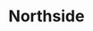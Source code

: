 ---
title: "Northside"
summary: "Band from Moston, Greater Manchester, UK. Active from 1989 until 1996. Members: , , , Part of the \"Madchester\" movement, signed to . Their debut single \"Shall We Take A Trip\" was produced by . Due to the opening - 'L-S-D' - the song was banned by the BBC and yet got into the Top 50 charts. The second single \"My Rising Star\" and third single \"Take Five\" even climbed into the Top 40. The only ever album was released in June 1991: \"Chicken Rhythms\". Early 1992 did see them record demos for what would of been the 2nd album....but Factory records collapsed..leaving the excellent demos unheard. Band soon split after... 2006 saw a reunion tour through UK with singer Warren Dermody being only original member and Spencer Birtwistle , Dom Morrison , Danny Yates making up the band. Despite good reviews it wasn't original band and soon finished with that line up.. But 2014 saw the original 4 members reform, tour and re release the ' Chicken Rhythms' album...although nothing yet announced the 2nd unreleased album could be finally released."
image: "northside.jpg"
apple_music_artist_url: "https://music.apple.com/gb/artist/northside/879698351"
wikipedia_url: "https://en.wikipedia.org/wiki/Northside_(band)"
---